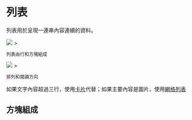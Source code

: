 # 列表

列表用於呈現一連串內容連續的資料。

<img src="http://material-design.storage.googleapis.com/publish/material_v_4/material_ext_publish/0Bx4BSt6jniD7TmRJenRtUVZFLUk/components_lists_usage2.png" style="max-width:50%"/>
> <p style="font-size: 12px">列表由行和方塊組成</p>

<img src="http://material-design.storage.googleapis.com/publish/material_v_4/material_ext_publish/0B6Okdz75tqQsSnBGdWd3WDhPUE0/components_lists_usage3.png" style="max-width:50%"/>
> <p style="font-size: 12px">排列和閱讀方向</p>

如果文字內容超過三行，使用[卡片](icon.html)代替；如果主要內容是圖片，使用[網格列表](grid_list.html)

## 方塊組成